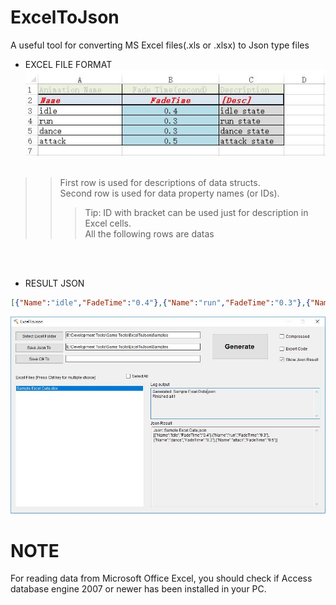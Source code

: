# ExcelToJson
A useful tool for converting MS Excel files(.xls or .xlsx) to Json type files


* EXCEL FILE FORMAT<br>
![](https://github.com/LizhuWeng/ExcelToJson/blob/master/Doc/sample_excel.JPG)
<br><br>
>> First row is used for descriptions of data structs.<br>
>> Second row is used for data property names (or IDs). <br>
>>> Tip: ID with bracket can be used just for description in Excel cells.<br>
>> All the following rows are datas<br>

<br><br>
* RESULT JSON<br>
```json
[{"Name":"idle","FadeTime":"0.4"},{"Name":"run","FadeTime":"0.3"},{"Name":"dance","FadeTime":"0.3"},{"Name":"attack","FadeTime":"0.5"}]
```
![](https://github.com/LizhuWeng/ExcelToJson/blob/master/Doc/test_result.JPG)


# NOTE
  For reading data from Microsoft Office Excel, you should check if Access database engine 2007 or newer has been installed in your PC.
